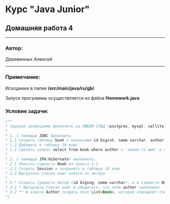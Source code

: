 # Курс "Java Junior" 
## Домашняя работа 4
* **
### Автор:
Деревянных Алексей
* **
### Примечание:

Исходники в папке **/src/main/java/ru/gb/**

Запуск программы осуществляется из файла **Homework.java**

### Условие задачи:
```java
/**
* Задания необходимо выполнять на ЛЮБОЙ СУБД (postgres, mysql, sqllite, h2, ...)
*
* 1. С помощью JDBC выполнить:
* 1.1 Создать таблицу book с колонками id bigint, name varchar, author varchar, ...
* 1.2 Добавить в таблицу 10 книг
* 1.3 Сделать запрос select from book where author = 'какое-то имя' и прочитать его с помощью ResultSet
*
* 2. С помощью JPA(Hibernate) выполнить:
* 2.1 Описать сущность Book из пункта 1.1
* 2.2 Создать Session и сохранить в таблицу 10 книг
* 2.3 Выгрузить список книг какого-то автора
*
* 3.* Создать сущность Автор (id biging, name varchar), и в сущности Book сделать поле типа Author (OneToOne)
* 3.1 * Выгрузить Список книг и убедиться, что поле author заполнено
* 3.2 ** В классе Author создать поле List<Book>, которое описывает список всех книг этого автора. (OneToMany)
*/
```
